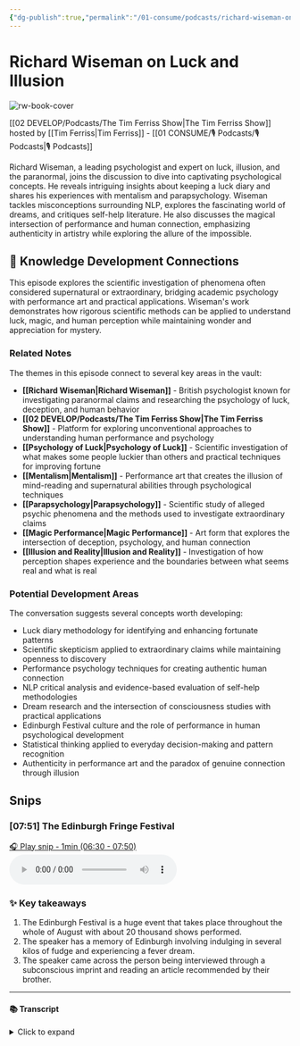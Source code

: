 ```yaml
---
{"dg-publish":true,"permalink":"/01-consume/podcasts/richard-wiseman-on-luck-and-illusion/","title":"Richard Wiseman on Luck and Illusion","tags":["podcasts","psychology","luck","illusion","mentalism","parapsychology","magic","performance"],"created":"2023-04-12","updated":"2025-07-28"}
---
```


# Richard Wiseman on Luck and Illusion

![rw-book-cover](https://images.weserv.nl/?url=https%3A%2F%2Fcontent.production.cdn.art19.com%2Fimages%2F69%2F10%2F10%2Ffb%2F691010fb-625e-4abe-993c-a57228b28dbe%2F91cb53ae0d5dbb379b9dffecf0a772593891d0d09bbe6d90ee746edbdb79e3ec75584f2ceb8260e9f675a90c05419b9b99842a76905b686f0f51c1a9d3e227ab.jpeg&w=300&h=300)

[[02 DEVELOP/Podcasts/The Tim Ferriss Show\|The Tim Ferriss Show]] hosted by [[Tim Ferriss\|Tim Ferriss]] - [[01 CONSUME/🎙️ Podcasts/🎙️ Podcasts\|🎙️ Podcasts]]

Richard Wiseman, a leading psychologist and expert on luck, illusion, and the paranormal, joins the discussion to dive into captivating psychological concepts. He reveals intriguing insights about keeping a luck diary and shares his experiences with mentalism and parapsychology. Wiseman tackles misconceptions surrounding NLP, explores the fascinating world of dreams, and critiques self-help literature. He also discusses the magical intersection of performance and human connection, emphasizing authenticity in artistry while exploring the allure of the impossible.

## 🧠 Knowledge Development Connections

This episode explores the scientific investigation of phenomena often considered supernatural or extraordinary, bridging academic psychology with performance art and practical applications. Wiseman's work demonstrates how rigorous scientific methods can be applied to understand luck, magic, and human perception while maintaining wonder and appreciation for mystery.

### Related Notes

The themes in this episode connect to several key areas in the vault:

- **[[Richard Wiseman\|Richard Wiseman]]** - British psychologist known for investigating paranormal claims and researching the psychology of luck, deception, and human behavior
- **[[02 DEVELOP/Podcasts/The Tim Ferriss Show\|The Tim Ferriss Show]]** - Platform for exploring unconventional approaches to understanding human performance and psychology
- **[[Psychology of Luck\|Psychology of Luck]]** - Scientific investigation of what makes some people luckier than others and practical techniques for improving fortune
- **[[Mentalism\|Mentalism]]** - Performance art that creates the illusion of mind-reading and supernatural abilities through psychological techniques
- **[[Parapsychology\|Parapsychology]]** - Scientific study of alleged psychic phenomena and the methods used to investigate extraordinary claims
- **[[Magic Performance\|Magic Performance]]** - Art form that explores the intersection of deception, psychology, and human connection
- **[[Illusion and Reality\|Illusion and Reality]]** - Investigation of how perception shapes experience and the boundaries between what seems real and what is real

### Potential Development Areas

The conversation suggests several concepts worth developing:
- Luck diary methodology for identifying and enhancing fortunate patterns
- Scientific skepticism applied to extraordinary claims while maintaining openness to discovery
- Performance psychology techniques for creating authentic human connection
- NLP critical analysis and evidence-based evaluation of self-help methodologies
- Dream research and the intersection of consciousness studies with practical applications
- Edinburgh Festival culture and the role of performance in human psychological development
- Statistical thinking applied to everyday decision-making and pattern recognition
- Authenticity in performance art and the paradox of genuine connection through illusion
 


## Snips


### [07:51] The Edinburgh Fringe Festival


[🎧 Play snip - 1min️ (06:30 - 07:50)](https://share.snipd.com/snip/65cdf2b0-c198-451e-9225-2d6894c68261)
<audio controls> <source src="https://rss.art19.com/episodes/868c6641-2363-4874-94b5-16de86d80740.mp3?rss_browser=BAhJIgpTbmlwZAY6BkVU--7de01baece82063bda1cca2dc0d698735fdbe34a#t=06:30,07:50"> </audio>




### ✨ Key takeaways
1. The Edinburgh Festival is a huge event that takes place throughout the whole of August with about 20 thousand shows performed.
2. The speaker has a memory of Edinburgh involving indulging in several kilos of fudge and experiencing a fever dream.
3. The speaker came across the person being interviewed through a subconscious imprint and reading an article recommended by their brother.


---




#### 📚 Transcript
<details>
<summary>Click to expand</summary>
<blockquote><b>Richard Wiseman</b><br/><br/>Takes place throughout the whole of August in Edinburgh. And yeah, I think it's about 20,000 shows or so performed. And it's huge. So it's everything. It's drama, it's music, it's magic, it's cabaret, and everyone should come. It's wonderful. Wow.</blockquote><br/><blockquote><b>Tim Ferriss</b><br/><br/>You know, my only, this is self-indulgent to tell this story, but my memory of Edinburgh, I have a few memories. And I say a few because I think I put myself into a diabetic coma by having several kilos of fudge, which I didn't know was a thing in Edinburgh. I went there for an all-blacks game with a friend who is a huge rugby player from New Zealand. And I had a lot of fudge, went into this fever dream of some type, ended up at, I want to say the cafe where J.K. Rowling wrote the first in the series of Harry Potter. It was a great visit, but I don't remember all too much. So maybe I'll get back to the festival. To hop from that in a very lateral segue, I want to describe how I came across you and your name. So the first time it was a subconscious imprint, and I'll come back to what the hell that means. Then I was reading a piece on, let me pull it up here, Slate Star Codex, and the piece is called The Control Group is Out of Control, which was recommended to me by my brother who has a PhD In statistics. And</blockquote>
</details>

